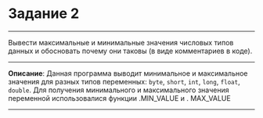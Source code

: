 # Задание 2
***
Вывести максимальные и минимальные значения числовых типов данных и обосновать почему они таковы (в виде комментариев в коде).
***
**Описание**: Данная программа выводит минимальное и максимальное значения для разных типов переменных: `byte`, `short`, `int`, `long`, `float`, `double`. Для получения минимального и максимального значения переменной использовалися функции .MIN_VALUE и . MAX_VALUE
***
